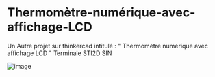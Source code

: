 # Thermomètre-numérique-avec-affichage-LCD
Un Autre projet sur thinkercad intitulé : " Thermomètre numérique avec affichage LCD " Terminale STI2D SIN 

![image](https://github.com/user-attachments/assets/3e80e117-6240-4a5b-bd10-e796ee097201)
